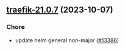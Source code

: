 

## [traefik-21.0.7](https://github.com/succelle/charts/compare/traefik-21.0.6...traefik-21.0.7) (2023-10-07)

### Chore

- update helm general non-major ([#13386](https://github.com/succelle/charts/issues/13386))
  
  